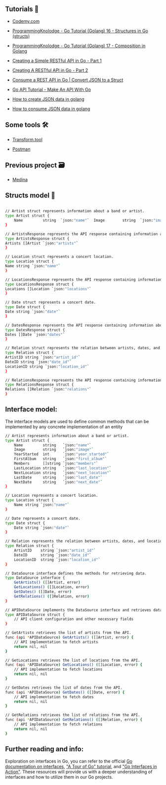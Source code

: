 ## Tutorials 🎥

- [Codemy.com](https://youtu.be/YAfRxJBELv0)

- [ProgrammingKnolodge - Go Tutorial (Golang) 16 - Structures in Go (structs)](https://youtu.be/t24UEghfyvo)

- [ProgrammingKnolodge - Go Tutorial (Golang) 17 - Composition in Golang](https://youtu.be/-FN7h2xM0W8)

- [Creating a Simple RESTful API in Go - Part 1](https://youtu.be/W5b64DXeP0o)

- [Creating A RESTful API in Go - Part 2](https://youtu.be/YMQUQ6XQgz8)

- [Consume a REST API in Go | Convert JSON to a Struct](https://youtu.be/aYk8XAKxhxU)

- [Go API Tutorial - Make An API With Go](https://youtu.be/bj77B59nkTQ)

- [How to create JSON data in golang](https://youtu.be/SZ5xZ9OTeEI)

- [How to consume JSON data in golang](https://youtu.be/a96veXdifys)

## Some tools 🛠️

- [Transform.tool](https://transform.tools/json-to-go)

- [Postman](https://www.postman.com/)

## Previous project 🗃️

- [Medina](https://github.com/Medina7276/groupie-tracker_Golang)

## Structs model 🔩

```bash

// Artist struct represents information about a band or artist.
type Artist struct {
	Name         string  `json:"name"`	Image        string  `json:"image"`	YearStarted  int     `json:"year_started"`	FirstAlbum   string  `json:"first_album"`	Members      []string`json:"members"`	LastLocation string  `json:"last_location"`	NextLocation string  `json:"next_location"`	LastDate     string  `json:"last_date"`	NextDate     string  `json:"next_date"`
}

// ArtistsResponse represents the API response containing information about multiple artists.
type ArtistsResponse struct {
Artists []Artist `json:"artists"`
}

// Location struct represents a concert location.
type Location struct {
Name string `json:"name"`
}

// LocationsResponse represents the API response containing information about multiple concert locations.
type LocationsResponse struct {
Locations []Location `json:"locations"`
}

// Date struct represents a concert date.
type Date struct {
Date string `json:"date"`
}

// DatesResponse represents the API response containing information about multiple concert dates.
type DatesResponse struct {
Dates []Date `json:"dates"`
}

// Relation struct represents the relation between artists, dates, and locations.
type Relation struct {
ArtistID string `json:"artist_id"`
DateID string `json:"date_id"`
LocationID string `json:"location_id"`
}

// RelationsResponse represents the API response containing information about the relations.
type RelationsResponse struct {
Relations []Relation `json:"relations"`
}

```

## Interface model:

The interface models are used to define common methods that can be implemented by any concrete implementation of an entity

```bash
// Artist represents information about a band or artist.
type Artist struct {
	Name         string   `json:"name"`
	Image        string   `json:"image"`
	YearStarted  int      `json:"year_started"`
	FirstAlbum   string   `json:"first_album"`
	Members      []string `json:"members"`
	LastLocation string   `json:"last_location"`
	NextLocation string   `json:"next_location"`
	LastDate     string   `json:"last_date"`
	NextDate     string   `json:"next_date"`
}

// Location represents a concert location.
type Location struct {
	Name string `json:"name"`
}

// Date represents a concert date.
type Date struct {
	Date string `json:"date"`
}

// Relation represents the relation between artists, dates, and locations.
type Relation struct {
	ArtistID    string `json:"artist_id"`
	DateID      string `json:"date_id"`
	LocationID  string `json:"location_id"`
}

// DataSource interface defines the methods for retrieving data.
type DataSource interface {
	GetArtists() ([]Artist, error)
	GetLocations() ([]Location, error)
	GetDates() ([]Date, error)
	GetRelations() ([]Relation, error)
}

// APIDataSource implements the DataSource interface and retrieves data from the API.
type APIDataSource struct {
	// API client configuration and other necessary fields
}

// GetArtists retrieves the list of artists from the API.
func (api *APIDataSource) GetArtists() ([]Artist, error) {
	// API implementation to fetch artists
	return nil, nil
}

// GetLocations retrieves the list of locations from the API.
func (api *APIDataSource) GetLocations() ([]Location, error) {
	// API implementation to fetch locations
	return nil, nil
}

// GetDates retrieves the list of dates from the API.
func (api *APIDataSource) GetDates() ([]Date, error) {
	// API implementation to fetch dates
	return nil, nil
}

// GetRelations retrieves the list of relations from the API.
func (api *APIDataSource) GetRelations() ([]Relation, error) {
	// API implementation to fetch relations
	return nil, nil
}

```

## Further reading and info:

Exploration on interfaces in Go, you can refer to the official [Go documentation on interfaces](https://golang.org/doc/effective_go#interfaces), ["A Tour of Go" tutorial](https://tour.golang.org/methods/9), and ["Go Interfaces in Action"](https://www.calhoun.io/interfaces-in-go/). These resources will provide us with a deeper understanding of interfaces and how to utilize them in our Go projects.
